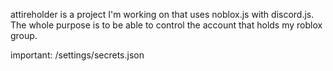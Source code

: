 attireholder is a project I'm working on that uses noblox.js with discord.js.
The whole purpose is to be able to control the account that holds my roblox group.

important:
/settings/secrets.json 